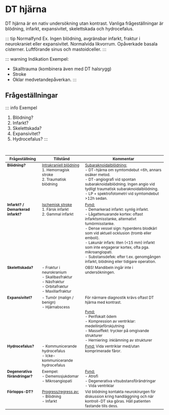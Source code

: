 # DT hjärna
DT hjärna är en nativ undersökning utan kontrast. Vanliga frågeställningar är blödning, infarkt, expansivitet, skelettskada och hydrocefalus.  

::: tip Normalfynd
Ex. Ingen blödning, avgränsbar infarkt, fraktur i neurokraniet eller expansivitet. Normalvida likvorrum. Opåverkade basala cisterner. Luftförande sinus och mastoidceller.
:::

::: warning Indikation
Exempel:
- Skalltrauma (kombinera även med DT halsrygg)
- Stroke
- Oklar medvetandepåverkan. 
:::

## Frågeställningar
::: info Exempel
1. Blödning?
2. Infarkt?
3. Skelettskada?
4. Expansivitet?
5. Hydrocefalus?
:::
<br>

<div class="hjarna"> 

| Frågeställning       | Tillstånd           | Kommentar  |
| ------------- |-------------| ------------- |
| <b>Blödning?</b>   | <u>Intrakraniell blödning</u><br>1. Hemorragisk stroke<br>2. Traumatisk blödning| <u>Subaraknoidalblödning:</u><br>- DT-hjärna om symtomdebut <6h, annars osäker metod.<br>- DT-angiografi vid spontan subaraknoidalblödning. Ingen angio vid tydligt traumatisk subaraknoidalblödning.<br>- LP + spektrofotometri vid symtomdebut >12h sedan.
| <b>Infarkt? /<br>Demarkerad infarkt?</b>     | <u>Ischemisk stroke</u><br>1. Färsk infarkt<br>2. Gammal infarkt| <u>Fynd:</u><br>- Demarkerad infarkt: synlig infarkt.<br>- Lågattenuarande kortex: oftast infarktsmisstanke, alternativt tumörmisstanke.<br>- Dense vessel sign: hyperdens blodkärl som vid aktuell ocklusion (tromb eller emboli).<br>- Lakunär infark: liten (<15 mm) infarkt som inte engagerar kortex, ofta pga. mikroangiopati.<br>- Substansdefek: efter t.ex. genomgången infarkt, blödning eller tidigare operation. |
| <b>Skelettskada?</b> | - Fraktur i neurokranium<br>- Skallbasfraktur<br>- Näsfraktur<br>- Orbitafraktur<br>- Maxillarfraktur | OBS! Mandibeln ingår inte i undersökningen. |
| <b>Expansivitet?</b> | - Tumör (malign / benign)<br>- Hjärnabscess | För närmare diagnostik krävs oftast DT hjärna med kontrast.<br><br><u>Fynd:</u><br>- Perifokalt ödem<br>- Kompression av ventriklar: medellinjeförskjutning<br>- Masseffekt: trycker på omgivande strukturer<br>- Herniering: inklämning av strukturer|
| <b>Hydrocefalus?</b> | - Kommunicerande hydrocefalus<br>- Icke-kommunicerande hydrocefalus | <u>Fynd:</u> Vida ventriklar med/utan komprimerade fåror. |
| <b>Degenerativa förändringar?</b> | Exempel:<br>- Demenssjukdomar<br>- Mikroangiopati| <u>Fynd:</u><br>- Atrofi<br>- Degenerativa vitsubstansförändringar<br>- Vida ventriklar<br> |
| <b>Förlopps-DT?</b> | <u>Progress/regress av:</u><br>- Blödning<br>- Infarkt | Vid blödning kontakta neurokirurgen för diskussion kring handläggning och när kontroll-DT ska göras. Håll patienten fastande tills dess. |

</div>

<style> 
table {
    font-size: 12px;
}

table td {
    vertical-align: top;
}


/*
.hjarna tbody { display: block; }

.hjarna tbody {
  max-height: 500px;
  overflow: auto;
}


.hjarna th {
    position: sticky;
    top: 0;
    z-index: 50;
    background-color: #9d4e4e;
} 
*/


</style>

